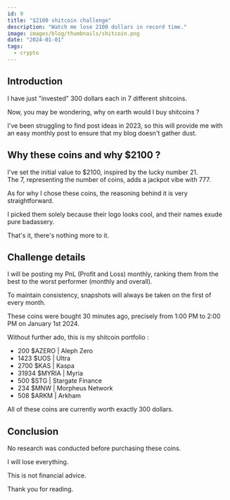 ```yaml
---
id: 9
title: "$2100 shitcoin challenge"
description: "Watch me lose 2100 dollars in record time."
image: images/blog/thumbnails/shitcoin.png
date: "2024-01-01"
tags:
  - crypto
---
```


## Introduction

I have just "invested" 300 dollars each in 7 different shitcoins.

Now, you may be wondering, why on earth would I buy shitcoins ?

I've been struggling to find post ideas in 2023, so this will provide me with an easy monthly post to ensure that my blog doesn't gather dust.

## Why these coins and why $2100 ?

I've set the initial value to $2100, inspired by the lucky number 21. \
The 7, representing the number of coins, adds a jackpot vibe with 777.

As for why I chose these coins, the reasoning behind it is very straightforward.

I picked them solely because their logo looks cool, and their names exude pure badassery.

That's it, there's nothing more to it.

## Challenge details

I will be posting my PnL (Profit and Loss) monthly, ranking them from the best to the worst performer (monthly and overall).

To maintain consistency, snapshots will always be taken on the first of every month.

These coins were bought 30 minutes ago, precisely from 1:00 PM to 2:00 PM on January 1st 2024.

Without further ado, this is my shitcoin portfolio :

- 200 $AZERO | Aleph Zero
- 1423 $UOS | Ultra
- 2700 $KAS | Kaspa
- 31934 $MYRIA | Myria
- 500 $STG | Stargate Finance
- 234 $MNW | Morpheus Network
- 508 $ARKM | Arkham

All of these coins are currently worth exactly 300 dollars.

## Conclusion

No research was conducted before purchasing these coins.

I will lose everything.

This is not financial advice.

Thank you for reading.
